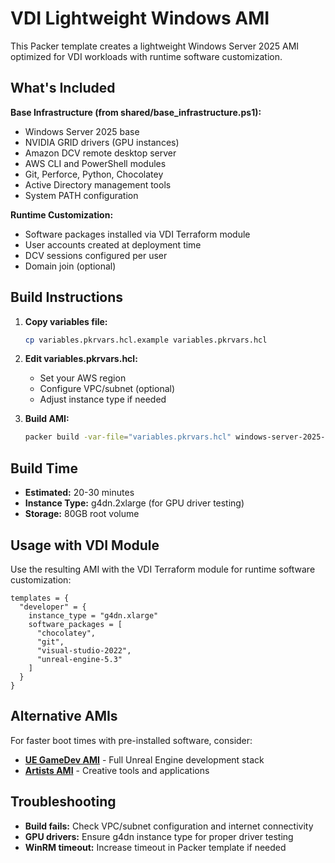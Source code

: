 # VDI Lightweight Windows AMI

This Packer template creates a lightweight Windows Server 2025 AMI optimized for VDI workloads with runtime software customization.

## What's Included

**Base Infrastructure (from shared/base_infrastructure.ps1):**
- Windows Server 2025 base
- NVIDIA GRID drivers (GPU instances)
- Amazon DCV remote desktop server
- AWS CLI and PowerShell modules
- Git, Perforce, Python, Chocolatey
- Active Directory management tools
- System PATH configuration

**Runtime Customization:**
- Software packages installed via VDI Terraform module
- User accounts created at deployment time
- DCV sessions configured per user
- Domain join (optional)

## Build Instructions

1. **Copy variables file:**
   ```bash
   cp variables.pkrvars.hcl.example variables.pkrvars.hcl
   ```

2. **Edit variables.pkrvars.hcl:**
   - Set your AWS region
   - Configure VPC/subnet (optional)
   - Adjust instance type if needed

3. **Build AMI:**
   ```bash
   packer build -var-file="variables.pkrvars.hcl" windows-server-2025-lightweight.pkr.hcl
   ```

## Build Time

- **Estimated:** 20-30 minutes
- **Instance Type:** g4dn.2xlarge (for GPU driver testing)
- **Storage:** 80GB root volume

## Usage with VDI Module

Use the resulting AMI with the VDI Terraform module for runtime software customization:

```hcl
templates = {
  "developer" = {
    instance_type = "g4dn.xlarge"
    software_packages = [
      "chocolatey",
      "git",
      "visual-studio-2022",
      "unreal-engine-5.3"
    ]
  }
}
```

## Alternative AMIs

For faster boot times with pre-installed software, consider:
- **[UE GameDev AMI](../ue-gamedev/)** - Full Unreal Engine development stack
- **[Artists AMI](../artists/)** - Creative tools and applications

## Troubleshooting

- **Build fails:** Check VPC/subnet configuration and internet connectivity
- **GPU drivers:** Ensure g4dn instance type for proper driver testing
- **WinRM timeout:** Increase timeout in Packer template if needed